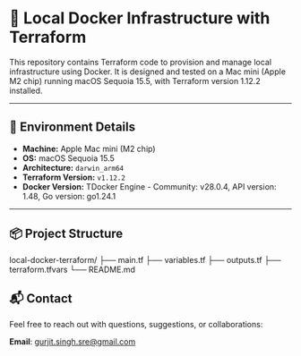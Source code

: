 # 🐳 Local Docker Infrastructure with Terraform

This repository contains Terraform code to provision and manage local infrastructure using Docker. It is designed and tested on a Mac mini (Apple M2 chip) running macOS Sequoia 15.5, with Terraform version 1.12.2 installed.

---

## 🧰 Environment Details

- **Machine:** Apple Mac mini (M2 chip)
- **OS:** macOS Sequoia 15.5
- **Architecture:** `darwin_arm64`
- **Terraform Version:** `v1.12.2`
- **Docker Version:** TDocker Engine - Community: v28.0.4, API version: 1.48, Go version: go1.24.1

---

## 📦 Project Structure

local-docker-terraform/
├── main.tf
├── variables.tf
├── outputs.tf
├── terraform.tfvars
└── README.md


## 📬 Contact

Feel free to reach out with questions, suggestions, or collaborations:

**Email**: gurjit.singh.sre@gmail.com
